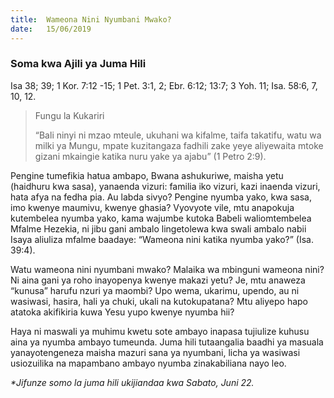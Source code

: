 ```yaml
---
title:  Wameona Nini Nyumbani Mwako?
date:   15/06/2019
---
```


### Soma kwa Ajili ya Juma Hili
Isa 38; 39; 1 Kor. 7:12 -15; 1 Pet. 3:1, 2; Ebr. 6:12; 13:7; 3 Yoh. 11; Isa. 58:6, 7, 10, 12. 

> <p>Fungu la Kukariri</p>
> “Bali ninyi ni mzao mteule, ukuhani wa kifalme, taifa takatifu, watu wa milki ya Mungu, mpate kuzitangaza fadhili zake yeye aliyewaita mtoke gizani mkaingie katika nuru yake ya ajabu” (1 Petro 2:9). 

Pengine tumefikia hatua ambapo, Bwana ashukuriwe, maisha yetu (haidhuru kwa sasa), yanaenda vizuri: familia iko vizuri, kazi inaenda vizuri, hata afya na fedha pia. Au labda sivyo? Pengine nyumba yako, kwa sasa, imo kwenye maumivu, kwenye ghasia? Vyovyote vile, mtu anapokuja kutembelea nyumba yako, kama wajumbe kutoka Babeli waliomtembelea Mfalme Hezekia, ni jibu gani ambalo lingetolewa kwa swali ambalo nabii Isaya aliuliza mfalme baadaye: “Wameona nini katika nyumba yako?” (Isa. 39:4). 

Watu wameona nini nyumbani mwako? Malaika wa mbinguni wameona nini? Ni aina gani ya roho inayopenya kwenye makazi yetu? Je, mtu anaweza “kunusa” harufu nzuri ya maombi? Upo wema, ukarimu, upendo, au ni wasiwasi, hasira, hali ya chuki, ukali na kutokupatana? Mtu aliyepo hapo atatoka akifikiria kuwa Yesu yupo kwenye nyumba hii?

Haya ni maswali ya muhimu kwetu sote ambayo inapasa tujiulize kuhusu aina ya nyumba ambayo tumeunda. Juma hili tutaangalia baadhi ya masuala yanayotengeneza maisha mazuri sana ya nyumbani, licha ya wasiwasi usiozuilika na mapambano ambayo nyumba zinakabiliana nayo leo.

_*Jifunze somo la juma hili ukijiandaa kwa Sabato, Juni 22._